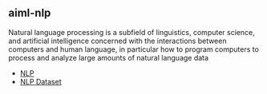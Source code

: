 ## aiml-nlp

Natural language processing is a subfield of linguistics, computer science, and artificial intelligence concerned with the interactions between computers and human language, in particular how to program computers to process and analyze large amounts of natural language data

- [NLP](https://github.com/nitor-infotech-oss/aiml-nlp/blob/main/NLP.ipynb)
- [NLP Dataset](https://github.com/nitor-infotech-oss/aiml-nlp/blob/main/Restaurant_Reviews.tsv)

